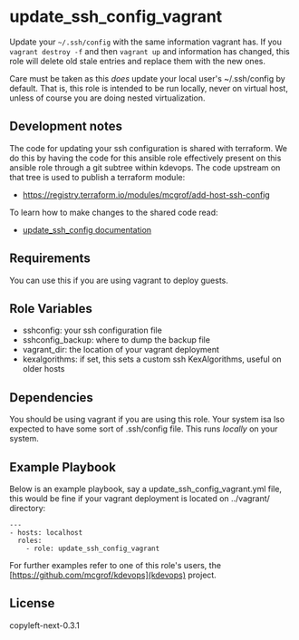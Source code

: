 update_ssh_config_vagrant
=========================

Update your `~/.ssh/config` with the same information vagrant has.
If you `vagrant destroy -f` and then `vagrant up` and information
has changed, this role will delete old stale entries and replace
them with the new ones.

Care must be taken as this *does* update your local user's ~/.ssh/config by
default. That is, this role is intended to be run locally, never on virtual
host, unless of course you are doing nested virtualization.

Development notes
-----------------
The code for updating your ssh configuration is shared with terraform.
We do this by having the code for this ansible role effectively
present on this ansible role through a git subtree within kdevops.
The code upstream on that tree is used to publish a terraform module:

  * https://registry.terraform.io/modules/mcgrof/add-host-ssh-config

To learn how to make changes to the shared code read:

  * [update_ssh_config documentation](README.md)

Requirements
------------

You can use this if you are using vagrant to deploy guests.

Role Variables
--------------

  * sshconfig: your ssh configuration file
  * sshconfig_backup: where to dump the backup file
  * vagrant_dir: the location of your vagrant deployment
  * kexalgorithms: if set, this sets a custom ssh KexAlgorithms, useful
    on older hosts

Dependencies
------------

You should be using vagrant if you are using this role. Your system
isa lso expected to have some sort of .ssh/config file. This runs
*locally* on your system.

Example Playbook
----------------

Below is an example playbook, say a update_ssh_config_vagrant.yml file, this
would be fine if your vagrant deployment is located on ../vagrant/ directory:

```
---
- hosts: localhost
  roles:
    - role: update_ssh_config_vagrant
```

For further examples refer to one of this role's users, the
[https://github.com/mcgrof/kdevops](kdevops) project.

License
-------

copyleft-next-0.3.1
